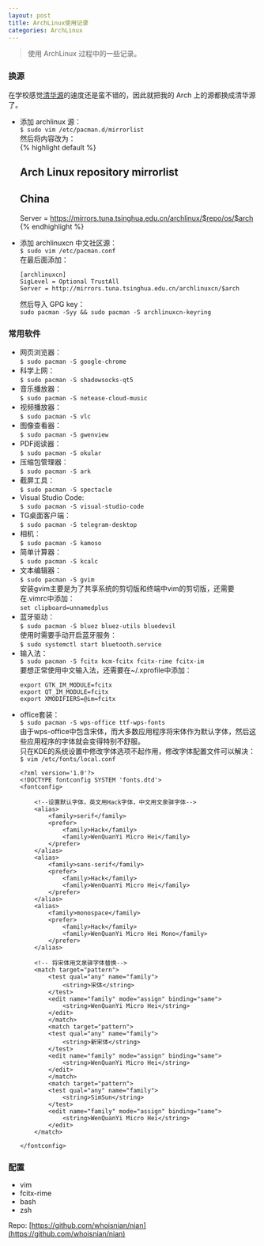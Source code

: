 ```yaml
---
layout: post
title: ArchLinux使用记录
categories: ArchLinux
---
```


> 使用 ArchLinux 过程中的一些记录。

<!-- more -->

### 换源  
在学校感觉[清华源](https://mirror.tuna.tsinghua.edu.cn/)的速度还是蛮不错的，因此就把我的 Arch 上的源都换成清华源了。  
* 添加 archlinux 源：  
  `$ sudo vim /etc/pacman.d/mirrorlist`  
  然后将内容改为：  
  {% highlight default %}
  ##  
  ## Arch Linux repository mirrorlist  
  ##  
    
  ## China  
  Server = https://mirrors.tuna.tsinghua.edu.cn/archlinux/$repo/os/$arch  
  {% endhighlight %}
* 添加 archlinuxcn 中文社区源：  
  `$ sudo vim /etc/pacman.conf`  
  在最后面添加：  
  ```
  [archlinuxcn]  
  SigLevel = Optional TrustAll  
  Server = http://mirrors.tuna.tsinghua.edu.cn/archlinuxcn/$arch  
  ```
  然后导入 GPG key：  
  `sudo pacman -Syy && sudo pacman -S archlinuxcn-keyring`  

### 常用软件
* 网页浏览器：  
  `$ sudo pacman -S google-chrome`  
* 科学上网：  
  `$ sudo pacman -S shadowsocks-qt5`  
* 音乐播放器：  
  `$ sudo pacman -S netease-cloud-music`  
* 视频播放器：  
  `$ sudo pacman -S vlc`  
* 图像查看器：  
  `$ sudo pacman -S gwenview`  
* PDF阅读器：  
  `$ sudo pacman -S okular`  
* 压缩包管理器：  
  `$ sudo pacman -S ark`  
* 截屏工具：  
  `$ sudo pacman -S spectacle`  
* Visual Studio Code:    
  `$ sudo pacman -S visual-studio-code`  
* TG桌面客户端：  
  `$ sudo pacman -S telegram-desktop`  
* 相机：  
  `$ sudo pacman -S kamoso`  
* 简单计算器：  
  `$ sudo pacman -S kcalc`  
* 文本编辑器：  
  `$ sudo pacman -S gvim`  
  安装gvim主要是为了共享系统的剪切版和终端中vim的剪切版，还需要在.vimrc中添加：  
  `set clipboard=unnamedplus`  
* 蓝牙驱动：  
  `$ sudo pacman -S bluez bluez-utils bluedevil`  
  使用时需要手动开启蓝牙服务：  
  `$ sudo systemctl start bluetooth.service`  
* 输入法：  
  `$ sudo pacman -S fcitx kcm-fcitx fcitx-rime fcitx-im`  
  要想正常使用中文输入法，还需要在~/.xprofile中添加：  
  ```
  export GTK_IM_MODULE=fcitx  
  export QT_IM_MODULE=fcitx  
  export XMODIFIERS=@im=fcitx  
  ```
* office套装：  
  `$ sudo pacman -S wps-office ttf-wps-fonts`  
  由于wps-office中包含宋体，而大多数应用程序将宋体作为默认字体，然后这些应用程序的字体就会变得特别不舒服。  
  只在KDE的系统设置中修改字体选项不起作用，修改字体配置文件可以解决：  
  `$ vim /etc/fonts/local.conf`  
  ```
  <?xml version='1.0'?>
  <!DOCTYPE fontconfig SYSTEM 'fonts.dtd'>
  <fontconfig>

      <!--设置默认字体，英文用Hack字体，中文用文泉驿字体-->
      <alias>
          <family>serif</family>
          <prefer>
              <family>Hack</family>
              <family>WenQuanYi Micro Hei</family>
          </prefer>
      </alias>
      <alias>
          <family>sans-serif</family>
          <prefer>
              <family>Hack</family>
              <family>WenQuanYi Micro Hei</family>
          </prefer>
      </alias>
      <alias>
          <family>monospace</family>
          <prefer>
              <family>Hack</family>
              <family>WenQuanYi Micro Hei Mono</family>
          </prefer>
      </alias>

      <!-- 将宋体用文泉驿字体替换-->
      <match target="pattern">
          <test qual="any" name="family">
              <string>宋体</string>
          </test>
          <edit name="family" mode="assign" binding="same">
              <string>WenQuanYi Micro Hei</string>
          </edit>
          </match>
          <match target="pattern">
          <test qual="any" name="family">
              <string>新宋体</string>
          </test>
          <edit name="family" mode="assign" binding="same">
              <string>WenQuanYi Micro Hei</string>
          </edit>
          </match>
          <match target="pattern">
          <test qual="any" name="family">
              <string>SimSun</string>
          </test>
          <edit name="family" mode="assign" binding="same">
			  <string>WenQuanYi Micro Hei</string>
          </edit>
      </match>

  </fontconfig>
  ```

### 配置
* vim  
* fcitx-rime  
* bash  
* zsh  

Repo: [https://github.com/whoisnian/nian](https://github.com/whoisnian/nian)
